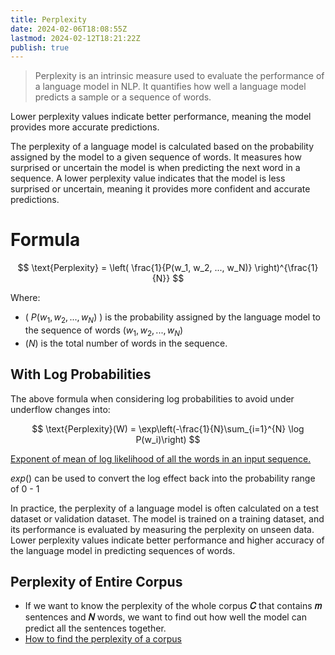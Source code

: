 ```yaml
---
title: Perplexity
date: 2024-02-06T18:08:55Z
lastmod: 2024-02-12T18:21:22Z
publish: true
---
```


> Perplexity is an intrinsic measure used to evaluate the performance of a language model in NLP.
> It quantifies how well a language model predicts a sample or a sequence of words.

Lower perplexity values indicate better performance, meaning the model provides more accurate predictions.

The perplexity of a language model is calculated based on the probability assigned by the model to a given sequence of words. It measures how surprised or uncertain the model is when predicting the next word in a sequence. A lower perplexity value indicates that the model is less surprised or uncertain, meaning it provides more confident and accurate predictions.

# Formula

$$
\text{Perplexity} = \left( \frac{1}{P(w_1, w_2, ..., w_N)} \right)^{\frac{1}{N}}
$$

Where:

* \( $P(w_1, w_2, ..., w_N)$ \) is the probability assigned by the language model to the sequence of words $( w_1, w_2, ..., w_N )$
* $( N )$ is the total number of words in the sequence.

## With Log Probabilities

The above formula when considering log probabilities to avoid under underflow changes into:

$$
\text{Perplexity}(W) = \exp\left(-\frac{1}{N}\sum_{i=1}^{N} \log P(w_i)\right)
$$

[Exponent of mean of log likelihood of all the words in an input sequence.](https://arc.net/l/quote/mkdiusox "Quote from “Perplexity of Language Models. Perplexity is an evaluation metric that… | by Priyanka | Medium”")

$exp()$ can be used to convert the log effect back into the probability range of $0$ - $1$

In practice, the perplexity of a language model is often calculated on a test dataset or validation dataset. The model is trained on a training dataset, and its performance is evaluated by measuring the perplexity on unseen data. Lower perplexity values indicate better performance and higher accuracy of the language model in predicting sequences of words.

## Perplexity of Entire Corpus

* If we want to know the perplexity of the whole corpus **𝐶** that contains **𝑚** sentences and **𝑁** words, we want to find out how well the model can predict all the sentences together.
* [How to find the perplexity of a corpus](https://stats.stackexchange.com/a/143638 "text mining - How to find the perplexity of a corpus - Cross Validated")
